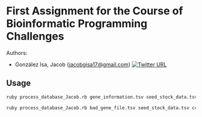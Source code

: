 # First Assignment for the Course of Bioinformatic Programming Challenges


Authors: 
* González Isa, Jacob (jacobgisa17@gmail.com) [![Twitter URL](https://img.shields.io/twitter/url/https/twitter.com/jacobgisa.svg?style=social&label=Follow%20%40JacobGIsa)](https://twitter.com/jacobgisa)

## Usage

```sh
ruby process_database_Jacob.rb gene_information.tsv seed_stock_data.tsv cross_data.tsv new_stock_file.tsv
```

```sh
ruby process_database_Jacob.rb bad_gene_file.tsv seed_stock_data.tsv cross_data.tsv new_stock_file.tsv
```

